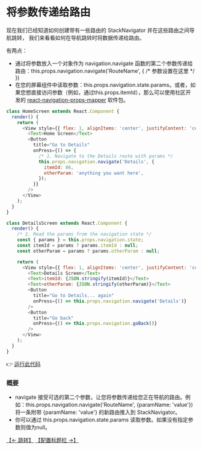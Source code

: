 # 将参数传递给路由

现在我们已经知道如何创建带有一些路由的 StackNavigator 并在这些路由之间导航跳转，
我们来看看如何在导航跳转时将数据传递给路由。

有两点：
* 通过将参数放入一个对象作为 navigation.navigate 函数的第二个参数传递给路由：this.props.navigation.navigate('RouteName', { /* 参数设置在这里 */ })
* 在您的屏幕组件中读取参数：this.props.navigation.state.params。或者，如果您想直接访问参数（例如，通过this.props.itemId），那么可以使用社区开发的 [react-navigation-props-mapper](https://github.com/vonovak/react-navigation-props-mapper) 软件包。

```js
class HomeScreen extends React.Component {
  render() {
    return (
      <View style={{ flex: 1, alignItems: 'center', justifyContent: 'center' }}>
        <Text>Home Screen</Text>
        <Button
          title="Go to Details"
          onPress={() => {
            /* 1. Navigate to the Details route with params */
            this.props.navigation.navigate('Details', {
              itemId: 86,
              otherParam: 'anything you want here',
            });
          }}
        />
      </View>
    );
  }
}

class DetailsScreen extends React.Component {
  render() {
    /* 2. Read the params from the navigation state */
    const { params } = this.props.navigation.state;
    const itemId = params ? params.itemId : null;
    const otherParam = params ? params.otherParam : null;

    return (
      <View style={{ flex: 1, alignItems: 'center', justifyContent: 'center' }}>
        <Text>Details Screen</Text>
        <Text>itemId: {JSON.stringify(itemId)}</Text>
        <Text>otherParam: {JSON.stringify(otherParam)}</Text>
        <Button
          title="Go to Details... again"
          onPress={() => this.props.navigation.navigate('Details')}
        />
        <Button
          title="Go back"
          onPress={() => this.props.navigation.goBack()}
        />
      </View>
    );
  }
}
```

👉 [运行此代码](https://snack.expo.io/@react-navigation/navigate-with-params)

### 概要

* navigate 接受可选的第二个参数，让您将参数传递给您正在导航的路由。例如：this.props.navigation.navigate('RouteName', {paramName: 'value'}) 将一条附带 {paramName: 'value'} 的新路由推入到 StackNavigator。
* 你可以通过 this.props.navigation.state.params 读取参数。如果没有指定参数则值为null。

[【← 跳转】](./navigating.md)      [【配置标题栏 →】](./headers.md)

